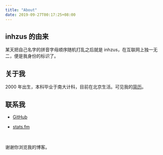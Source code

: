 ```yaml
---
title: "About"
date: 2019-09-27T00:17:25+08:00
---
```


## inhzus 的由来

某天把自己名字的拼音字母顺序随机打乱之后就是 inhzus，在互联网上独一无二，便是我身份的标识了。

## 关于我

2000 年出生，本科毕业于南大计科，目前在北京生活。可见我的[简历](https://inhzus.io/posts/resume/)。

## 联系我

- [GitHub](https://github.com/inhzus)

- [stats.fm](https://stats.fm/inhzus)

<br/>

谢谢你浏览我的博客。
